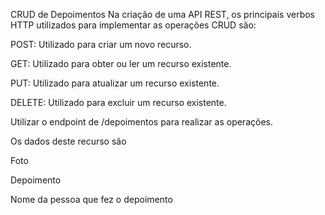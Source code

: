 CRUD de Depoimentos
Na criação de uma API REST, os principais verbos HTTP utilizados para implementar as operações CRUD são:

POST: Utilizado para criar um novo recurso.

GET: Utilizado para obter ou ler um recurso existente.

PUT: Utilizado para atualizar um recurso existente.

DELETE: Utilizado para excluir um recurso existente.

Utilizar o endpoint de /depoimentos para realizar as operações.

Os dados deste recurso são

Foto

Depoimento

Nome da pessoa que fez o depoimento